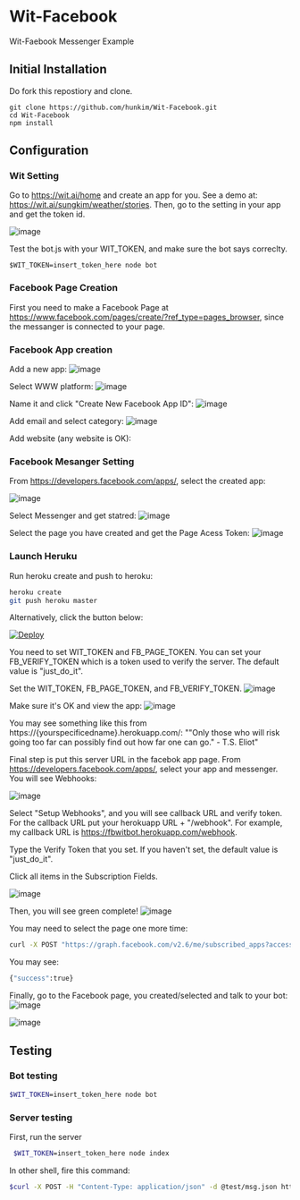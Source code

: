 # Wit-Facebook
Wit-Faebook Messenger Example 
## Initial Installation
Do fork this repostiory and clone.
 ```
git clone https://github.com/hunkim/Wit-Facebook.git
cd Wit-Facebook
npm install
 ```

## Configuration 
### Wit Setting
Go to https://wit.ai/home and create an app for you. See a demo at: https://wit.ai/sungkim/weather/stories.
Then, go to the setting in your app and get the token id. 

![image](https://cloud.githubusercontent.com/assets/901975/14749703/a88113de-08f3-11e6-834d-6ea1f5b929ae.png)

Test the bot.js with your WIT_TOKEN, and make sure the bot says correclty.
 ```
 $WIT_TOKEN=insert_token_here node bot 

 ```

### Facebook Page Creation
First you need to make a Facebook Page at https://www.facebook.com/pages/create/?ref_type=pages_browser, since the messanger is connected to your page.

### Facebook App creation 

Add a new app: 
![image](https://cloud.githubusercontent.com/assets/901975/14749884/91404432-08f4-11e6-9b75-05b0c1994a91.png)

Select WWW platform: 
![image](https://cloud.githubusercontent.com/assets/901975/14749894/a2b1be6c-08f4-11e6-95c8-981afbef4fe1.png)

Name it and click  "Create New Facebook App ID":
![image](https://cloud.githubusercontent.com/assets/901975/14749905/b557bf80-08f4-11e6-8218-2dd8dc7d529c.png)

Add email and select category:
![image](https://cloud.githubusercontent.com/assets/901975/14749960/ef969b94-08f4-11e6-9fa6-3294a47fcf4e.png)

Add website (any website is OK):

### Facebook Mesanger Setting

From https://developers.facebook.com/apps/, select the created app:

![image](https://cloud.githubusercontent.com/assets/901975/14750039/53efba6c-08f5-11e6-871d-66739fa38109.png)

Select Messenger and get statred:
![image](https://cloud.githubusercontent.com/assets/901975/14750051/6733be3e-08f5-11e6-9da7-a35eb2720298.png)

Select the page you have created and get the Page Acess Token:
![image](https://cloud.githubusercontent.com/assets/901975/14750082/892b295a-08f5-11e6-925a-812c43da654d.png)

### Launch Heruku 

Run heroku create and push to heroku:
```bash
heroku create
git push heroku master
```

Alternatively, click the button below:

[![Deploy](https://www.herokucdn.com/deploy/button.svg)](https://heroku.com/deploy)

You need to set WIT_TOKEN and FB_PAGE_TOKEN. You can set your FB_VERIFY_TOKEN which is a token used to verify the server. The default value is "just_do_it".

Set the WIT_TOKEN, FB_PAGE_TOKEN, and FB_VERIFY_TOKEN.
![image](https://cloud.githubusercontent.com/assets/901975/14750245/627a5d20-08f6-11e6-9672-f19b3719eb2b.png)

Make sure it's OK and view the app:
![image](https://cloud.githubusercontent.com/assets/901975/14750332/d59fad46-08f6-11e6-9f24-16fff6b98898.png)

You may see something like this from https://{yourspecificedname}.herokuapp.com/:
""Only those who will risk going too far can possibly find out how far one can go." - T.S. Eliot"

Final step is put this server URL in the facebok app page. From https://developers.facebook.com/apps/, select your app and messenger. You will see Webhooks:

![image](https://cloud.githubusercontent.com/assets/901975/14750370/0d98de98-08f7-11e6-8c6b-85733dab4fb4.png)

Select "Setup Webhooks", and you will see callback URL and verify token. For the callback URL put your herokuapp URL + "/webhook". For example, my callback URL is https://fbwitbot.herokuapp.com/webhook. 

Type the Verify Token
 that you set. If you haven't set, the default value is "just_do_it". 

Click all items in the Subscription Fields.

![image](https://cloud.githubusercontent.com/assets/901975/14750713/c64e4ee0-08f8-11e6-8745-2ebc746ae367.png)

Then, you will see green complete! 
![image](https://cloud.githubusercontent.com/assets/901975/14750734/e59c1016-08f8-11e6-9333-fbb7c92dd342.png)

You may need to select the page one more time:

```bash
curl -X POST "https://graph.facebook.com/v2.6/me/subscribed_apps?access_token=<PAGE_ACCESS_TOKEN>"
```
You may see: 
```bash
{"success":true}
```

Finally, go to the Facebook page, you created/selected and talk to your bot:
![image](https://cloud.githubusercontent.com/assets/901975/14750786/20ddf0a4-08f9-11e6-9c9c-719d1020e5d8.png)

![image](https://cloud.githubusercontent.com/assets/901975/14751164/2a485e2a-08fb-11e6-9a98-fd79bb0773f7.png)



## Testing
### Bot testing
 ```bash
 $WIT_TOKEN=insert_token_here node bot 
 ```

### Server testing
First, run the server
```bash
 $WIT_TOKEN=insert_token_here node index 
 ```
 In other shell, fire this command:
 ```bash
 $curl -X POST -H "Content-Type: application/json" -d @test/msg.json http://localhost:8445/webhook
```
 
 

